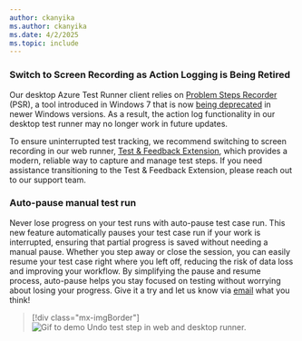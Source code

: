 ```yaml
---
author: ckanyika
ms.author: ckanyika
ms.date: 4/2/2025
ms.topic: include
---
```


### Switch to Screen Recording as Action Logging is Being Retired

Our desktop Azure Test Runner client relies on [Problem Steps Recorder](https://support.microsoft.com/windows/record-steps-to-reproduce-a-problem-46582a9b-620f-2e36-00c9-04e25d784e47) (PSR), a tool introduced in Windows 7 that is now [being deprecated](https://support.microsoft.com/windows/steps-recorder-deprecation-a64888d7-8482-4965-8ce3-25fb004e975f) in newer Windows versions. As a result, the action log functionality in our desktop test runner may no longer work in future updates. 

To ensure uninterrupted test tracking, we recommend switching to screen recording in our web runner, [Test & Feedback Extension](https://marketplace.visualstudio.com/items?itemName=ms.vss-exploratorytesting-web), which provides a modern, reliable way to capture and manage test steps. If you need assistance transitioning to the Test & Feedback Extension, please reach out to our support team.

### Auto-pause manual test run 

Never lose progress on your test runs with auto-pause test case run. This new feature automatically pauses your test case run if your work is interrupted, ensuring that partial progress is saved without needing a manual pause. Whether you step away or close the session, you can easily resume your test case right where you left off, reducing the risk of data loss and improving your workflow. By simplifying the pause and resume process, auto-pause helps you stay focused on testing without worrying about losing your progress. Give it a try and let us know via [email](mailto:adocustomerfeedback@service.microsoft.com) what you think!

> [!div class="mx-imgBorder"]
> ![Gif to demo Undo test step in web and desktop runner.](../../media/254-testplans-01.gif "gif to demo Undo test step in web and desktop runner")